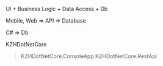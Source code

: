 UI + Business Logic + Data Access + Db

Mobile, Web => API => Database

C# => Db

KZHDotNetCore
> KZHDotNetCore.ConsoleApp
> KZHDotNetCore.RestApi